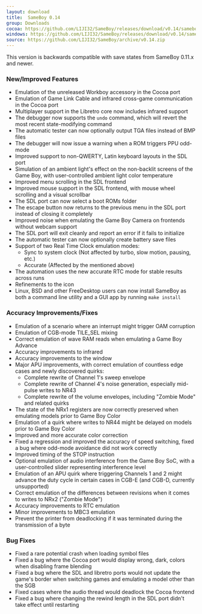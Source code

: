 ```yaml
---
layout: download
title:  SameBoy 0.14
group: Downloads
cocoa: https://github.com/LIJI32/SameBoy/releases/download/v0.14/sameboy_cocoa_v0.14.zip
windows: https://github.com/LIJI32/SameBoy/releases/download/v0.14/sameboy_winsdl_v0.14.zip
source: https://github.com/LIJI32/SameBoy/archive/v0.14.zip
---
```

This version is backwards compatible with save states from SameBoy 0.11.x and newer.

### New/Improved Features
* Emulation of the unreleased Workboy accessory in the Cocoa port
* Emulation of Game Link Cable and infrared cross-game communication in the Cocoa port
* Multiplayer support in the Libretro core now includes infrared support
* The debugger now supports the `undo` command, which will revert the most recent state-modifying command
* The automatic tester can now optionally output TGA files instead of BMP files
* The debugger will now issue a warning when a ROM triggers PPU odd-mode
* Improved support to non-QWERTY, Latin keyboard layouts in the SDL port
* Simulation of an ambient light's effect on the non-backlit screens of the Game Boy, with user-controlled ambient light color temperature
* Improved menu scrolling in the SDL frontend
* Improved mouse support in the SDL frontend, with mouse wheel scrolling and a visual scrollbar
* The SDL port can now select a boot ROMs folder
* The escape button now returns to the previous menu in the SDL port instead of closing it completely
* Improved noise when emulating the Game Boy Camera on frontends without webcam support
* The SDL port will exit cleanly and report an error if it fails to initialize
* The automatic tester can now optionally create battery save files
* Support of two Real Time Clock emulation modes:
    * Sync to system clock (Not affected by turbo, slow motion, pausing, etc.)
    * Accurate (Affected by the mentioned above)
* The automation uses the new accurate RTC mode for stable results across runs
* Refinements to the icon
* Linux, BSD and other FreeDesktop users can now install SameBoy as both a command line utility and a GUI app by running `make install`

### Accuracy Improvements/Fixes
* Emulation of a scenario where an interrupt might trigger OAM corruption
* Emulation of CGB-mode TILE_SEL mixing
* Correct emulation of wave RAM reads when emulating a Game Boy Advance
* Accuracy improvements to infrared
* Accuracy improvements to the window
* Major APU improvements, with correct emulation of countless edge cases and newly discovered quirks:
    * Complete rewrite of Channel 1's sweep envelope
    * Complete rewrite of Channel 4's noise generation, especially mid-pulse writes to NR43
    * Complete rewrite of the volume envelopes, including "Zombie Mode" and related quirks
* The state of the NRx1 registers are now correctly preserved when emulating models prior to Game Boy Color
* Emulation of a quirk where writes to NR44 might be delayed on models prior to Game Boy Color
* Improved and more accurate color correction
* Fixed a regression and improved the accuracy of speed switching, fixed a bug where odd-mode avoidance did not work correctly
* Improved timing of the STOP instruction
* Optional emulation of audio interference from the Game Boy SoC, with a user-controlled slider representing interference level
* Emulation of an APU quirk where triggering Channels 1 and 2 might advance the duty cycle in certain cases in CGB-E (and CGB-D, currently unsupported)
* Correct emulation of the differences between revisions when it comes to writes to NRx2 ("Zombie Mode")
* Accuracy improvements to RTC emulation
* Minor improvements to MBC3 emulation
* Prevent the printer from deadlocking if it was terminated during the transmission of a byte

### Bug Fixes
* Fixed a rare potential crash when loading symbol files
* Fixed a bug where the Cocoa port would display wrong, dark, colors when disabling frame blending
* Fixed a bug where the SDL and libretro ports would not update the game's border when switching games and emulating a model other than the SGB
* Fixed cases where the audio thread would deadlock the Cocoa frontend
* Fixed a bug where changing the rewind length in the SDL port didn't take effect until restarting
